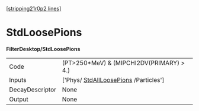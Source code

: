 [[stripping21r0p2 lines]](./stripping21r0p2-commonparticles)

# StdLoosePions

**FilterDesktop/StdLoosePions**

|                 |                                                                               |
|-----------------|-------------------------------------------------------------------------------|
| Code            | (PT\>250\*MeV) & (MIPCHI2DV(PRIMARY) \> 4.)                                   |
| Inputs          | ['Phys/ [StdAllLoosePions](./stripping21r0p2-stdallloosepions) /Particles'] |
| DecayDescriptor | None                                                                          |
| Output          | None                                                                          |
